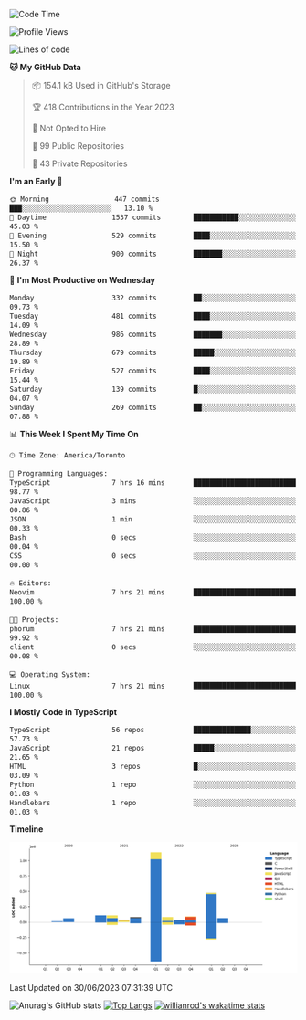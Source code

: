 <!--START_SECTION:waka-->
![Code Time](http://img.shields.io/badge/Code%20Time-372%20hrs%2018%20mins-blue)

![Profile Views](http://img.shields.io/badge/Profile%20Views-0-blue)

![Lines of code](https://img.shields.io/badge/From%20Hello%20World%20I%27ve%20Written-2.3%20million%20lines%20of%20code-blue)

**🐱 My GitHub Data** 

> 📦 154.1 kB Used in GitHub's Storage 
 > 
> 🏆 418 Contributions in the Year 2023
 > 
> 🚫 Not Opted to Hire
 > 
> 📜 99 Public Repositories 
 > 
> 🔑 43 Private Repositories 
 > 
**I'm an Early 🐤** 

```text
🌞 Morning                447 commits         ███░░░░░░░░░░░░░░░░░░░░░░   13.10 % 
🌆 Daytime                1537 commits        ███████████░░░░░░░░░░░░░░   45.03 % 
🌃 Evening                529 commits         ████░░░░░░░░░░░░░░░░░░░░░   15.50 % 
🌙 Night                  900 commits         ███████░░░░░░░░░░░░░░░░░░   26.37 % 
```
📅 **I'm Most Productive on Wednesday** 

```text
Monday                   332 commits         ██░░░░░░░░░░░░░░░░░░░░░░░   09.73 % 
Tuesday                  481 commits         ████░░░░░░░░░░░░░░░░░░░░░   14.09 % 
Wednesday                986 commits         ███████░░░░░░░░░░░░░░░░░░   28.89 % 
Thursday                 679 commits         █████░░░░░░░░░░░░░░░░░░░░   19.89 % 
Friday                   527 commits         ████░░░░░░░░░░░░░░░░░░░░░   15.44 % 
Saturday                 139 commits         █░░░░░░░░░░░░░░░░░░░░░░░░   04.07 % 
Sunday                   269 commits         ██░░░░░░░░░░░░░░░░░░░░░░░   07.88 % 
```


📊 **This Week I Spent My Time On** 

```text
🕑︎ Time Zone: America/Toronto

💬 Programming Languages: 
TypeScript               7 hrs 16 mins       █████████████████████████   98.77 % 
JavaScript               3 mins              ░░░░░░░░░░░░░░░░░░░░░░░░░   00.86 % 
JSON                     1 min               ░░░░░░░░░░░░░░░░░░░░░░░░░   00.33 % 
Bash                     0 secs              ░░░░░░░░░░░░░░░░░░░░░░░░░   00.04 % 
CSS                      0 secs              ░░░░░░░░░░░░░░░░░░░░░░░░░   00.00 % 

🔥 Editors: 
Neovim                   7 hrs 21 mins       █████████████████████████   100.00 % 

🐱‍💻 Projects: 
phorum                   7 hrs 21 mins       █████████████████████████   99.92 % 
client                   0 secs              ░░░░░░░░░░░░░░░░░░░░░░░░░   00.08 % 

💻 Operating System: 
Linux                    7 hrs 21 mins       █████████████████████████   100.00 % 
```

**I Mostly Code in TypeScript** 

```text
TypeScript               56 repos            ██████████████░░░░░░░░░░░   57.73 % 
JavaScript               21 repos            █████░░░░░░░░░░░░░░░░░░░░   21.65 % 
HTML                     3 repos             █░░░░░░░░░░░░░░░░░░░░░░░░   03.09 % 
Python                   1 repo              ░░░░░░░░░░░░░░░░░░░░░░░░░   01.03 % 
Handlebars               1 repo              ░░░░░░░░░░░░░░░░░░░░░░░░░   01.03 % 
```



**Timeline**

![Lines of Code chart](https://raw.githubusercontent.com/wise-introvert/wise-introvert/master/assets/bar_graph.png)


 Last Updated on 30/06/2023 07:31:39 UTC
<!--END_SECTION:waka-->

![Anurag's GitHub stats](https://github-readme-stats.vercel.app/api?username=wise-introvert&count_private=true&show_icons=true)
[![Top Langs](https://github-readme-stats.vercel.app/api/top-langs/?username=wise-introvert&langs_count=10)](https://github.com/anuraghazra/github-readme-stats)
[![willianrod's wakatime stats](https://github-readme-stats.vercel.app/api/wakatime?username=wiseintrovert)](https://github.com/anuraghazra/github-readme-stats)
